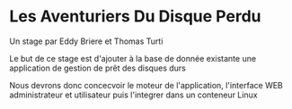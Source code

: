 # Les Aventuriers Du Disque Perdu

Un stage par Eddy Briere et Thomas Turti

Le but de ce stage est d'ajouter à la base de donnée existante une application de gestion de prêt des disques durs


Nous devrons donc concecvoir le moteur de l'application, l'interface WEB administrateur et utilisateur puis l'integrer dans un conteneur Linux



